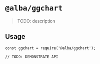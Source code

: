 # `@alba/ggchart`

> TODO: description

## Usage

```
const ggchart = require('@alba/ggchart');

// TODO: DEMONSTRATE API
```
